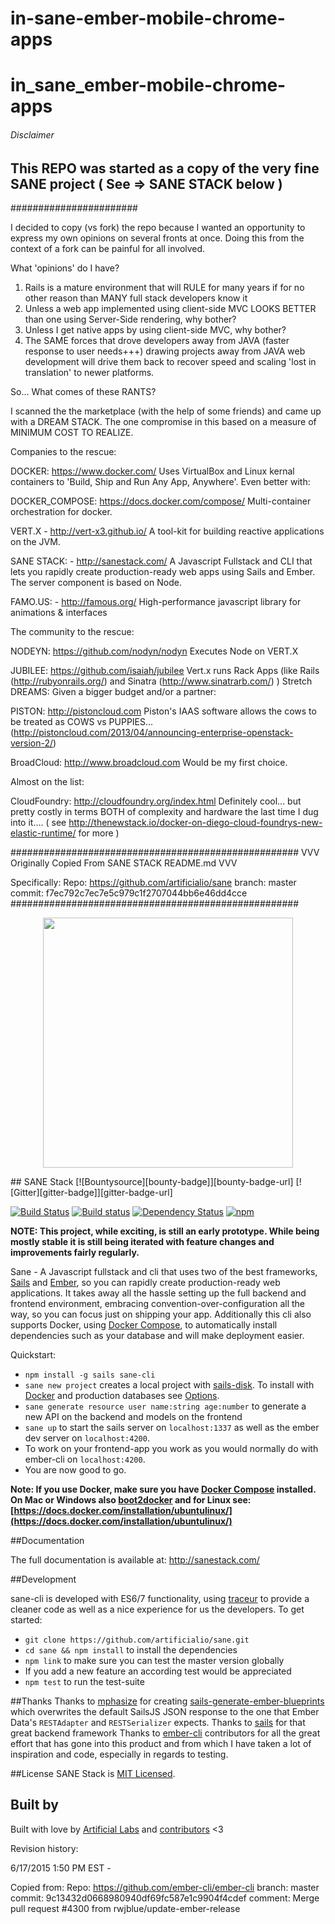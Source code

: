 # in-sane-ember-mobile-chrome-apps

# in_sane_ember-mobile-chrome-apps

###### Disclaimer #####
## This REPO was started as a copy of the very fine SANE project ( See => SANE STACK below )
#######################

I decided to copy (vs fork) the repo because I wanted an opportunity to express my own opinions on several fronts at once. Doing this from the context of a fork can be painful for all involved.

What 'opinions' do I have?

1) Rails is a mature environment that will RULE for many years if for no other reason than MANY full stack developers know it
2) Unless a web app implemented using client-side MVC LOOKS BETTER than one using Server-Side rendering, why bother?
3) Unless I get native apps by using client-side MVC, why bother?
4) The SAME forces that drove developers away from JAVA (faster response to user needs+++) drawing projects away from JAVA web development will drive them back to recover speed and scaling 'lost in translation' to newer platforms.

So... What comes of these RANTS?

I scanned the the marketplace (with the help of some friends) and came up with a DREAM STACK. The one compromise in this based on a measure of MINIMUM COST TO REALIZE.

Companies to the rescue:

DOCKER: https://www.docker.com/
    Uses VirtualBox and Linux kernal containers to 'Build, Ship and Run Any App, Anywhere'. Even better with:

DOCKER_COMPOSE: https://docs.docker.com/compose/
    Multi-container orchestration for docker.

VERT.X - http://vert-x3.github.io/
    A tool-kit for building reactive applications on the JVM.

SANE STACK: - http://sanestack.com/
    A Javascript Fullstack and CLI that lets you rapidly create production-ready web apps using Sails and Ember. The server component is based on Node.

FAMO.US: - http://famous.org/
    High-performance javascript library for animations & interfaces

The community to the rescue:

NODEYN: https://github.com/nodyn/nodyn
    Executes Node on VERT.X

JUBILEE: https://github.com/isaiah/jubilee
    Vert.x runs Rack Apps (like Rails (http://rubyonrails.org/) and Sinatra (http://www.sinatrarb.com/) )
Stretch DREAMS: Given a bigger budget and/or a partner:

PISTON: http://pistoncloud.com
  Piston's IAAS software allows the cows to be treated as COWS vs PUPPIES... (http://pistoncloud.com/2013/04/announcing-enterprise-openstack-version-2/)

BroadCloud: http://www.broadcloud.com
  Would be my first choice.

Almost on the list:

CloudFoundry: http://cloudfoundry.org/index.html
    Definitely cool... but pretty costly in terms BOTH of complexity and hardware the last time I dug into it....
    ( see http://thenewstack.io/docker-on-diego-cloud-foundrys-new-elastic-runtime/ for more )

####################################################
VVV Originally Copied From SANE STACK README.md VVV

Specifically:
Repo: https://github.com/artificialio/sane
branch: master
commit: f7ec792c7ec7e5c979c1f2707044bb6e46dd4cce
####################################################

<p align="center">
  <img src="https://camo.githubusercontent.com/b8ecf54b15f51c7c992d6fce003b661c96d8acec/68747470733a2f2f63646e2e7261776769742e636f6d2f6172746966696369616c696f2f73616e652f67682d70616765732f5f696e636c756465732f73616e652d6c6f676f2e737667" width="400"/>
</p>
## SANE Stack [![Bountysource][bounty-badge]][bounty-badge-url] [![Gitter][gitter-badge]][gitter-badge-url]

[![Build Status][travis-badge]][travis-badge-url] [![Build status][appveyor-badge]][appveyor-badge-url]  [![Dependency Status][david-badge]][david-badge-url] [![npm][npm-badge]][npm-badge-url]

**NOTE: This project, while exciting, is still an early prototype. While being mostly stable it is still being iterated with feature changes and improvements fairly regularly.**

Sane - A Javascript fullstack and cli that uses two of the best frameworks, [Sails](http://sailsjs.org/) and [Ember](http://emberjs.com/), so you can rapidly create production-ready web applications. It takes away all the hassle setting up the full backend and frontend environment, embracing convention-over-configuration all the way, so you can focus just on shipping your app. Additionally this cli also supports Docker, using [Docker Compose](https://docs.docker.com/compose/), to automatically install dependencies such as your database and will make deployment easier.

Quickstart:
* `npm install -g sails sane-cli`
* `sane new project` creates a local project with [sails-disk](https://github.com/balderdashy/sails-disk). To install with [Docker](https://www.docker.com/) and production databases see [Options](http://sanestack.com/#sane-stack-options).
* `sane generate resource user name:string age:number` to generate a new API on the backend and models on the frontend
* `sane up` to start the sails server on `localhost:1337` as well as the ember dev server on `localhost:4200`.
* To work on your frontend-app you work as you would normally do with ember-cli on `localhost:4200`.
* You are now good to go.

**Note: If you use Docker, make sure you have [Docker Compose](http://docs.docker.com/compose/) installed. On Mac or Windows also [boot2docker](http://boot2docker.io/) and for Linux see: [https://docs.docker.com/installation/ubuntulinux/](https://docs.docker.com/installation/ubuntulinux/)**

##Documentation

The full documentation is available at: http://sanestack.com/

##Development

sane-cli is developed with ES6/7 functionality, using [traceur](https://github.com/google/traceur-compiler) to provide a cleaner code as well as a nice experience for us the developers.
To get started:
* `git clone https://github.com/artificialio/sane.git`
* `cd sane && npm install` to install the dependencies
* `npm link` to make sure you can test the master version globally
* If you add a new feature an according test would be appreciated
* `npm test` to run the test-suite

##Thanks
Thanks to [mphasize](https://github.com/mphasize) for creating [sails-generate-ember-blueprints](https://github.com/mphasize/sails-generate-ember-blueprints) which overwrites the default SailsJS JSON response to the one that Ember Data's `RESTAdapter` and `RESTSerializer` expects.
Thanks to [sails](https://github.com/balderdashy/sails) for that great backend framework
Thanks to [ember-cli](https://github.com/stefanpenner/ember-cli) contributors for all the great effort that has gone into this product and from which I have taken a lot of inspiration and code, especially in regards to testing.

##License
SANE Stack is [MIT Licensed](https://github.com/artificialio/sails-ember-starter-kit/blob/master/LICENSE.md).

## Built by

[gitter-badge]: https://badges.gitter.im/Join+Chat.svg
[gitter-badge-url]: https://gitter.im/artificialio/sane?utm_source=badge&utm_medium=badge&utm_campaign=pr-badge&utm_content=badge
[travis-badge]: https://travis-ci.org/artificialio/sane.svg?branch=master
[travis-badge-url]: https://travis-ci.org/artificialio/sane
[david-badge]: https://img.shields.io/david/artificialio/sane.svg?style=flat
[david-badge-url]: https://david-dm.org/artificialio/sane
[appveyor-badge]: https://ci.appveyor.com/api/projects/status/oku88ae3kxddbw14/branch/master?svg=true
[appveyor-badge-url]: https://ci.appveyor.com/project/Globegitter/sane/branch/master
[npm-badge]: https://img.shields.io/npm/v/sane-cli.svg
[npm-badge-url]: https://www.npmjs.com/package/sane-cli
[bounty-badge]: https://www.bountysource.com/badge/team?team_id=58969&amp;style=bounties_received
[bounty-badge-url]: https://www.bountysource.com/teams/sane-stack?utm_source=Sane%20Stack&utm_medium=shield&utm_campaign=raised
[code-climate-badge]: https://codeclimate.com/github/artificialio/sane/badges/gpa.svg
[code-climate-badge-url]: https://codeclimate.com/github/artificialio/sane

Built with love by [Artificial Labs](http://artificial.io/) and [contributors](https://github.com/artificialio/sane/graphs/contributors) <3

Revision history:

6/17/2015 1:50 PM EST -

Copied from:
  Repo: https://github.com/ember-cli/ember-cli
  branch: master
  commit: 9c13432d0668980940df69fc587e1c9904f4cdef
  comment: Merge pull request #4300 from rwjblue/update-ember-release

